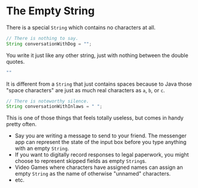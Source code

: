 # The Empty String

There is a special `String` which contains no characters at all.

```java
// There is nothing to say.
String conversationWithDog = "";
```

You write it just like any other string, just with nothing between the double quotes.

```java
""
```

It is different from a `String` that just contains spaces because to Java those "space characters"
are just as much real characters as `a`, `b`, or `c`.

```java
// There is noteworthy silence.
String conversationWithInlaws = " ";
```

This is one of those things that feels totally useless, but comes in handy pretty often.

- Say you are writing a message to send to your friend. The messenger
  app can represent the state of the input box before you type anything with
  an empty `String`.
- If you want to digitally record responses to legal paperwork, you might choose
  to represent skipped fields as empty `String`s.
- Video Games where characters have assigned names can assign an empty `String`
  as the name of otherwise "unnamed" characters.
- etc.
